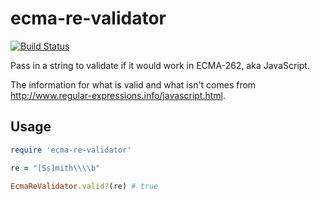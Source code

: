 # ecma-re-validator

[![Build Status](https://travis-ci.org/gjtorikian/ecma-re-validator.svg?branch=master)](https://travis-ci.org/gjtorikian/ecma-re-validator)

Pass in a string to validate if it would work in ECMA-262, aka JavaScript.

The information for what is valid and what isn't comes from <http://www.regular-expressions.info/javascript.html>.

## Usage

``` ruby
require 'ecma-re-validator'

re = "[Ss]mith\\\\b"

EcmaReValidator.valid?(re) # true
```
